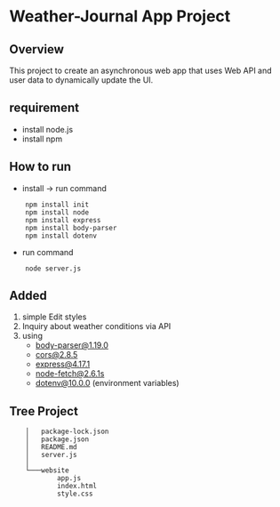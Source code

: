 # Weather-Journal App Project

## Overview

This project  to create an asynchronous web app that uses Web API and user data to dynamically update the UI.

## requirement

- install node.js
- install npm

## How to run

- install ->  run command

```shell
    npm install init
    npm install node
    npm install express
    npm install body-parser
    npm install dotenv
```

- run command

```shell
    node server.js
```

## Added

1. simple Edit styles
2. Inquiry about weather conditions via API
3. using
    - body-parser@1.19.0
    - cors@2.8.5
    - express@4.17.1
    - node-fetch@2.6.1s
    - dotenv@10.0.0 (environment variables)

## Tree Project

```shell
    │   package-lock.json
    │   package.json
    │   README.md
    │   server.js
    │
    └───website
            app.js
            index.html
            style.css
```
